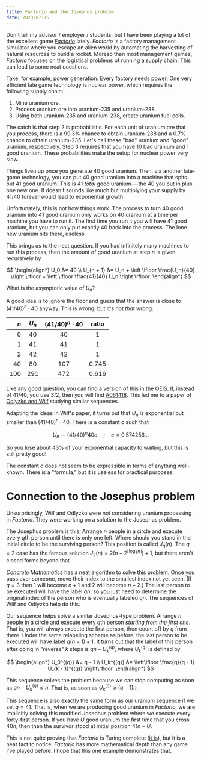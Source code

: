 ```yaml
---
title: Factorio and the Josephus problem
date: 2023-07-15
---
```


Don't tell my advisor / employer / students, but I have been playing a lot of
the excellent game [*Factorio*](https://www.factorio.com/) lately. *Factorio*
is a factory management simulator where you escape an alien world by automating
the harvesting of natural resources to build a rocket. Moreso than most
management games, *Factorio* focuses on the logistical problems of running
a supply chain. This can lead to some neat questions.

Take, for example, power generation. Every factory needs power. One very
efficient late game technology is nuclear power, which requires the following
supply chain:

1. Mine uranium ore.
2. Process uranium ore into uranium-235 and uranium-238.
3. Using both uranium-235 and uranium-238, create uranium fuel cells.

The catch is that step 2 is probabilistic. For each unit of uranium ore that
you process, there is a 99.3% chance to obtain uranium-238 and a 0.7% chance to
obtain uranium-235. Let's call these "bad" uranium and "good" uranium,
respectively. Step 3 requires that you have 10 bad uranium and 1 good uranium.
These probabilities make the setup for nuclear power very slow.

Things liven up once you generate 40 good uranium. Then, via another late-game
technology, you can put 40 good uranium into a machine that spits out 41 good
uranium. This is 41 *total* good uranium---the 40 you put in plus one new one.
It doesn't sounds like much but multiplying your supply by $41 / 40$ forever
would lead to exponential growth.

Unfortunately, this is not how things work. The process to turn 40 good uranium
into 41 good uranium only works on 40 uranium at a time per machine you have to
run it. The first time you run it you will have 41 good uranium, but you can
only put exactly 40 back into the process. The lone new uranium sits there,
useless.

This brings us to the neat question. If you had infinitely many machines to run
this process, then the amount of good uranium at step $n$ is given recursively
by

$$
\begin{align*}
    U_0 &= 40 \\
    U_{n + 1} &= U_n + \left \lfloor \frac{U_n}{40} \right \rfloor
        = \left \lfloor \frac{41}{40} U_n \right \rfloor.
\end{align*}
$$

What is the asymptotic value of $U_n$?

A good idea is to ignore the floor and guess that the answer is close to $(41
/ 40)^n \cdot 40$ anyway. This is wrong, but it's not *that* wrong.

$n$ | $U_n$ | $(41 / 40)^n \cdot 40$ | ratio
---:|:-----:|:----------------------:|:----:
0 | 40 | 40 | 1
1 | 41 | 41 | 1
2 | 42 | 42 | 1
40 | 80 | 107 |   0.745
100 | 291 | 472 | 0.616

Like any good question, you can find a version of this in the
[OEIS](https://oeis.org/). If, instead of $41 / 40$, you use $3 / 2$, then you
will find [A061418](https://oeis.org/A061418). This led me to a paper of
[Odlyzko and
Wilf](https://www.cambridge.org/core/services/aop-cambridge-core/content/view/S0017089500008272)
studying similar sequences.

Adapting the ideas in Wilf's paper, it turns out that $U_n$ *is* exponential
but smaller than $(41 / 40)^n \cdot 40$. There is a constant $c$ such that

$$U_n \sim (41 / 40)^n 40 c \quad ; \quad c = 0.574256\dots$$

So you lose about 43% of your exponential capacity to waiting, but this is
still pretty good!

The constant $c$ does not seem to be expressible in terms of anything
well-known. There is a "formula," but it is useless for practical purposes.

# Connection to the Josephus problem

Unsurprisingly, Wilf and Odlyzko were not considering uranium processing in
*Factorio*. They were working on a solution to the Josephus problem.

The Josephus problem is this: Arrange $n$ people in a circle and execute every
$q$th person until there is only one left. Where should you stand in the
initial circle to be the surviving person? This position is called $J_q(n)$.
The $q = 2$ case has the famous solution $J_2(n) = 2(n - 2^{\lfloor \log_2
n \rfloor}) + 1$, but there aren't closed forms beyond that.

[*Concrete Mathematics*](https://en.wikipedia.org/wiki/Concrete_Mathematics)
has a neat algorithm to solve this problem. Once you pass over someone, move
their index to the smallest index not yet seen. (If $q = 3$ then $1$ will
become $n + 1$ and $2$ will become $n + 2$.) The last person to be executed
will have the label $qn$, so you just need to determine the original index of
the person who is eventually labeled $qn$. The sequences of Wilf and Odlyzko
help do this.

Our sequence helps solve a similar Josephus-type problem. Arrange $n$ people in
a circle and execute every $q$th person *starting from the first one*. That is,
you will always execute the first person, then count off by $q$ from there.
Under the same relabeling scheme as before, the last person to be executed will
have label $q(n - 1) + 1$. It turns out that the label of this person after
going in "reverse" $k$ steps is $qn - U_k^{(q)}$, where $U_k^{(q)}$ is defined
by

$$
\begin{align*}
    U_0^{(q)} &= q - 1 \\
    U_k^{(q)} &= \left\lfloor \frac{q}{q - 1} U_{k - 1}^{(q)} \right\rfloor.
\end{align*}
$$

This sequence solves the problem because we can stop computing as soon as
$qn - U_k^{(q)} \leq n$. That is, as soon as $U_k^{(q)} \geq (q - 1)n$.

This sequence is also exactly the same form as our uranium sequence if we set
$q = 41$. That is, when we are producing good uranium in *Factorio*, we are
implicitly solving this modified Josephus problem where we execute every
forty-first person. If you have $U$ good uranium the first time that you cross
$40n$, then then the survivor stood at initial position $41n - U$.

This is not quite proving that *Factorio* is Turing complete ([it
is](https://www.reddit.com/r/factorio/comments/43giwy/i_made_a_programmable_turingcomplete_computer_in/)),
but it is a neat fact to notice. *Factorio* has more mathematical depth than
any game I've played before. I hope that this one example demonstrates that.
